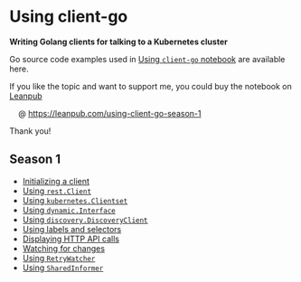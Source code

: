 # Using client-go

**Writing Golang clients for talking to a Kubernetes cluster**

Go source code examples used in [Using `client-go` notebook](https://leanpub.com/using-client-go-season-1) are available here.

If you like the topic and want to support me, you could buy the notebook on [Leanpub](https://leanpub.com/using-client-go-season-1)

&nbsp;&nbsp;&nbsp;&nbsp;@ <https://leanpub.com/using-client-go-season-1>

Thank you!

## Season 1

- [Initializing a client](./creating-a-rest-config-instance/)
- [Using `rest.Client`](./using-rest-client/)
- [Using `kubernetes.Clientset`](./using-kubernetes-clientset/)
- [Using `dynamic.Interface`](./using-dynamic-interface/)
- [Using `discovery.DiscoveryClient`](./using-discovery-client/)
- [Using labels and selectors](./labels-and-selectors/)
- [Displaying HTTP API calls](./display-http-calls/)
- [Watching for changes](./watching/)
- [Using `RetryWatcher`](./using-retrywatcher/)
- [Using `SharedInformer`](./using-informers/)